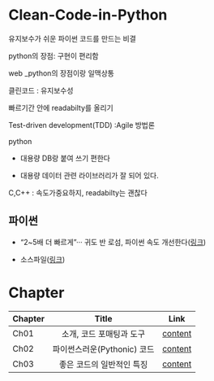 # Clean-Code-in-Python
유지보수가 쉬운 파이썬 코드를 만드는 비결

python의 장점: 구현이 편리함

web _python의 장점이랑 일맥상통

클린코드 : 유지보수성

빠르기간 안에 readabilty를 올리기

Test-driven development(TDD) :Agile 방법론



python 

- 대용량 DB랑 붙여 쓰기 편한다

- 대용량 데이터 관련 라이브러리가 잘 되어 있다. 



C,C++ : 속도가중요하지, readabilty는 괜찮다



## 파이썬 

- “2~5배 더 빠르게”··· 귀도 반 로섬, 파이썬 속도 개선한다([링크](https://www.ciokorea.com/news/193909))

- 소스파일([링크](https://github.com/packtpublishing/clean-code-in-python))



# Chapter

| Chapter |            Title            | Link                     |
| ------- | :-------------------------: | ------------------------ |
| Ch01    |  소개, 코드 포매팅과 도구   | [content](./정리/ch1.md) |
| Ch02    | 파이썬스러운(Pythonic) 코드 | [content](./정리/ch2.md) |
| Ch03    |  좋은 코드의 일반적인 특징  | [content](./정리/ch3.md) |

